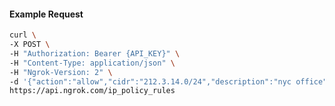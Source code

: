 <!-- Code generated for API Clients. DO NOT EDIT. -->

#### Example Request

```bash
curl \
-X POST \
-H "Authorization: Bearer {API_KEY}" \
-H "Content-Type: application/json" \
-H "Ngrok-Version: 2" \
-d '{"action":"allow","cidr":"212.3.14.0/24","description":"nyc office","ip_policy_id":"ipp_2uBNyprTPwWBciKkOsH4Ezi5BNi"}' \
https://api.ngrok.com/ip_policy_rules
```
